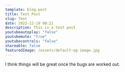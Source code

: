 ```yaml
---
template: blog-post
title: Test Post
slug: Test
date: 2022-12-19 00:21
description: This is a test post
youtubeautoplay: "false"
youtubemute: "true"
youtubecontrols: "false"
shareable: false
featuredImage: /assets/default-og-image.jpg
---
```

I think things will be great once the bugs are worked out.